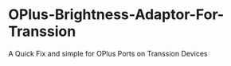 # OPlus-Brightness-Adaptor-For-Transsion
A Quick Fix and simple for OPlus Ports on Transsion Devices
